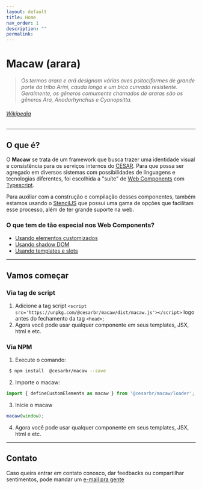 ```yaml
---
layout: default
title: Home
nav_order: 1
description: ""
permalink: 
---
```


# Macaw (arara)

> _Os termos arara e ará designam várias aves psitaciformes de grande porte da tribo Arini, cauda longa e um bico curvado resistente. Geralmente, os gêneros comumente chamados de araras são os gêneros Ara, Anodorhynchus e Cyanopsitta._

###### [Wikipedia](https://pt.wikipedia.org/wiki/Arara)

---
## O que é?

O **Macaw** se trata de um framework que busca trazer uma identidade visual e consistência para os serviços internos do [CESAR](https://www.cesar.org.br/).
Para que possa ser agregado em diversos sistemas com possibilidades de linguagens e tecnologias diferentes, foi escolhida a "suíte" de [Web Components](https://developer.mozilla.org/pt-BR/docs/Web/Web_Components) com [Typescript](https://www.typescriptlang.org/index.html). 

Para auxiliar com a construção e compilação desses componentes, também estamos usando o [StencilJS](https://stenciljs.com/) que possui uma gama de opções que facilitam esse processo, além de ter grande suporte na web.

### O que tem de tão especial nos Web Components?
* [Usando elementos customizados](https://developer.mozilla.org/pt-BR/docs/Web/Web_Components/Usando_elementos_customizados)
* [Usando shadow DOM](https://developer.mozilla.org/en-US/docs/Web/Web_Components/Using_shadow_DOM)
* [Usando templates e slots](https://developer.mozilla.org/en-US/docs/Web/Web_Components/Using_templates_and_slots)

---

## Vamos começar

### Via tag de script

<script src='https://unpkg.com/@cesarbr/macaw/dist/macaw.js'></script>

1. Adicione a tag script `<script src='https://unpkg.com/@cesarbr/macaw/dist/macaw.js'></script>` logo antes do fechamento da tag `<head>`;
2. Agora você pode usar qualquer componente em seus templates, JSX, html e etc.

### Via NPM

1. Execute o comando:
```bash
 $ npm install  @cesarbr/macaw --save
```
2. Importe o macaw:
```js
import { defineCustomElements as macaw } from '@cesarbr/macaw/loader';
```
3. Inicie o macaw 
```js
macaw(window);
```
4. Agora você pode usar qualquer componente em seus templates, JSX, html e etc.

---

## Contato
Caso queira entrar em contato conosco, dar feedbacks ou compartilhar sentimentos, pode mandar um [e-mail pra gente](mailto:macaw-l@cesar.org.br)

